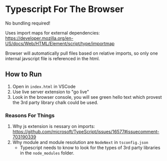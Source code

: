 # Typescript For The Browser

No bundling required!

Uses import maps for external dependencies: https://developer.mozilla.org/en-US/docs/Web/HTML/Element/script/type/importmap

Browser will automatically pull files based on relative imports, so only one internal javscript file is referenced in the html.

## How to Run
1. Open in `index.html` in VSCode
2. Use live server extension to "go live"
3. Look in the browser console, you will see green hello text which provest the 3rd party library chalk could be used.

### Reasons For Things
1. Why js extension is nessary on imports: https://github.com/microsoft/TypeScript/issues/16577#issuecomment-703190339
2. Why module and module resolution are `NodeNext` in `tsconfig.json`
    - Typescript needs to know to look for the types of 3rd party libraries in the `node_modules` folder.
